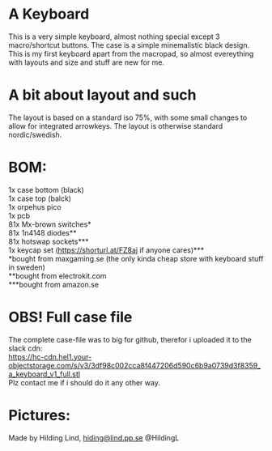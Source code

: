 # A Keyboard
This is a very simple keyboard, almost nothing special except 3 macro/shortcut buttons. The case is a simple minemalistic black design. This is my first keyboard apart from the macropad, so almost evereything with layouts and size and stuff are new for me.
# A bit about layout and such<br/>
The layout is based on a standard iso 75%, with some small changes to allow for integrated arrowkeys. The layout is otherwise standard nordic/swedish. 
# BOM:
1x case bottom (black)<br/>
1x case top (balck)<br/>
1x orpehus pico<br/>
1x pcb<br/>
81x Mx-brown switches* <br/>
81x 1n4148 diodes**<br/>
81x hotswap sockets*** <br/>
1x keycap set (https://shorturl.at/FZ8aj if anyone cares)***<br/>
*bought from maxgaming.se (the only kinda cheap store with keyboard stuff in sweden)<br/>
**bought from electrokit.com <br/>
***bought from amazon.se<br/>
# OBS! Full case file<br/>
The complete case-file was to big for github, therefor i uploaded it to the slack cdn:<br/>
https://hc-cdn.hel1.your-objectstorage.com/s/v3/3df98c002cca8f447206d590c6b9a0739d3f8359_a_keyboard_v1_full.stl<br/>
Plz contact me if i should do it any other way.<br/>
# Pictures:<br/>


Made by Hilding Lind, hiding@lind.pp.se @HildingL
